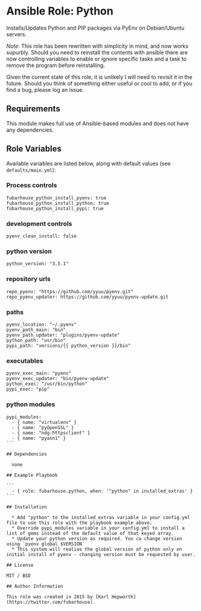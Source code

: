 # Ansible Role: Python

Installs/Updates Python and PIP packages via PyEnv on Debian/Ubuntu servers.

*Note*: This role has been rewritten with simplicity in mind, and now works supurbly. Should you need to reinstall the contents with ansible there are now controlling variables to enable or ignore specific tasks and a task to remove the program before reinstalling.

Given the current state of this role, it is unlikely I will need to revisit it in the future. Should you think of something either useful or cool to add, or if you find a bug, please log an issue.

## Requirements

This module makes full use of Ansible-based modules and does not have any dependencies.

## Role Variables

Available variables are listed below, along with default values (see `defaults/main.yml`):

### Process controls

```
fubarhouse_python_install_pyenv: true
fubarhouse_python_install_python: true
fubarhouse_python_install_pypi: true
````

### development controls

````
pyenv_clean_install: false
````

### python version

````
python_version: "3.5.1"
````

### repository urls

````
repo_pyenv: "https://github.com/yyuu/pyenv.git"
repo_pyenv_updater: https://github.com/yyuu/pyenv-update.git
````

### paths

````
pyenv_location: "~/.pyenv"
pyenv_path_main: "bin"
pyenv_path_updater: "plugins/pyenv-update"
python_path: "usr/bin"
pypi_path: "versions/{{ python_version }}/bin"
````

### executables

````
pyenv_exec_main: "pyenv"
pyenv_exec_updater: "bin/pyenv-update"
python_exec: "/usr/bin/python"
pypi_exec: "pip"
````

### python modules

````
pypi_modules:
  - { name: "virtualenv" }
  - { name: "pyOpenSSL" }
  - { name: "ndg-httpsclient" }
  - { name: "pyasn1" }
```

## Dependencies

  none

## Example Playbook

```
  - { role: fubarhouse.python, when: '"python" in installed_extras' }
```

## Installation

  * Add "python" to the installed_extras variable in your config.yml file to use this role with the playbook example above.
  * Override pypi_modules variable in your config.yml to install a list of gems instead of the default value of that keyed array.
  * Update your python version as required. You ca change version using `pyenv global $VERSION`
  * This system will realias the global version of python only on initial install of pyenv - changing version must be requested by user.

## License

MIT / BSD

## Author Information

This role was created in 2015 by [Karl Hepworth](https://twitter.com/fubarhouse).
